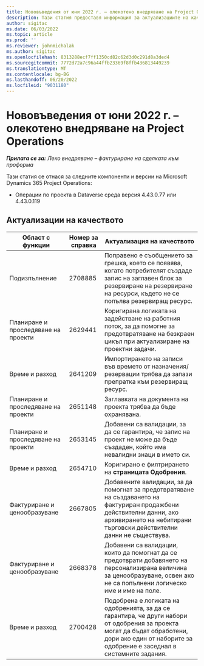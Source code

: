 ```yaml
---
title: Нововъведения от юни 2022 г. – олекотено внедряване на Project Operations
description: Тази статия предоставя информация за актуализациите на качеството, които са налични в изданието юни 2022 на Microsoft Dynamics 365 Project Operations lite разполагане.
author: sigitac
ms.date: 06/03/2022
ms.topic: article
ms.prod: ''
ms.reviewer: johnmichalak
ms.author: sigitac
ms.openlocfilehash: 8313288ecf7ff1350cd82c62d3d0c291d8a3ded4
ms.sourcegitcommit: 7772d72a7c96a44ffb23369f8ffb436813449239
ms.translationtype: MT
ms.contentlocale: bg-BG
ms.lasthandoff: 06/20/2022
ms.locfileid: "9031180"
---
```

# <a name="whats-new-june-2022---project-operations-lite-deployment"></a>Нововъведения от юни 2022 г. – олекотено внедряване на Project Operations

_**Прилага се за:** Леко внедряване – фактуриране на сделката към проформа_

Тази статия се отнася за следните компоненти и версии на Microsoft Dynamics 365 Project Operations:

- Операции по проекта в Dataverse среда версия 4.43.0.77 или 4.43.0.119

## <a name="quality-updates"></a>Актуализации на качеството

| Област с функции | Номер за справка | Актуализация на качеството |
| --- | --- | --- |
| Подизпълнение | 2708885 | Поправено е съобщението за грешка, което се появява, когато потребителят създаде запис на заглавен блок за резервиране на резервиране на ресурси, където не се попълва резервиращ ресурс. |
| Планиране и проследяване на проекти | 2629441 | Коригирана логиката на задействане на работния поток, за да помогне за предотвратяване на безкраен цикъл при актуализиране на проектни задачи. |
| Време и разход | 2641209 | Импортирането на записи във времето от назначения/резервации трябва да запази препратка към резервиращ ресурс. |
| Планиране и проследяване на проекти | 2651148 | Заглавката на документа на проекта трябва да бъде охранявана.|
| Планиране и проследяване на проекти | 2653145 | Добавени са валидации, за да се гарантира, че запис на проект не може да бъде създаден, който има невалидни знаци в името си. |
| Време и разход | 2654710 | Коригирано е филтрирането на **страницата Одобрения**. |
| Фактуриране и ценообразуване | 2667805 | Добавените валидации, за да помогнат за предотвратяване на създаването на фактуриран продажбени действителни данни, ако архивирането на небитирани търговски действителни данни не съществува. |
| Фактуриране и ценообразуване | 2668378 | Добавени са валидации, които да помогнат да се предотврати добавянето на персонализирана величина за ценообразуване, освен ако не са попълнени логическо име и име на поле. |
| Време и разход | 2700428 | Подобрена е логиката на одобренията, за да се гарантира, че други набори от одобрения за проекта могат да бъдат обработени, дори ако един от наборите за одобрение е заседнал в системните задания. |
